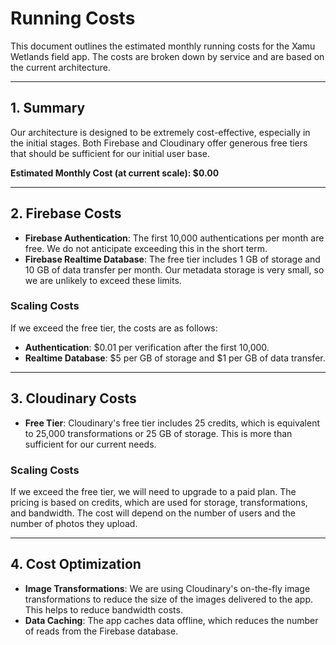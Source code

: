 # Running Costs

This document outlines the estimated monthly running costs for the Xamu Wetlands field app. The costs are broken down by service and are based on the current architecture.

---

## 1. Summary

Our architecture is designed to be extremely cost-effective, especially in the initial stages. Both Firebase and Cloudinary offer generous free tiers that should be sufficient for our initial user base.

**Estimated Monthly Cost (at current scale): $0.00**

---

## 2. Firebase Costs

- **Firebase Authentication**: The first 10,000 authentications per month are free. We do not anticipate exceeding this in the short term.
- **Firebase Realtime Database**: The free tier includes 1 GB of storage and 10 GB of data transfer per month. Our metadata storage is very small, so we are unlikely to exceed these limits.

### Scaling Costs

If we exceed the free tier, the costs are as follows:

- **Authentication**: $0.01 per verification after the first 10,000.
- **Realtime Database**: $5 per GB of storage and $1 per GB of data transfer.

---

## 3. Cloudinary Costs

- **Free Tier**: Cloudinary's free tier includes 25 credits, which is equivalent to 25,000 transformations or 25 GB of storage. This is more than sufficient for our current needs.

### Scaling Costs

If we exceed the free tier, we will need to upgrade to a paid plan. The pricing is based on credits, which are used for storage, transformations, and bandwidth. The cost will depend on the number of users and the number of photos they upload.

---

## 4. Cost Optimization

- **Image Transformations**: We are using Cloudinary's on-the-fly image transformations to reduce the size of the images delivered to the app. This helps to reduce bandwidth costs.
- **Data Caching**: The app caches data offline, which reduces the number of reads from the Firebase database.

